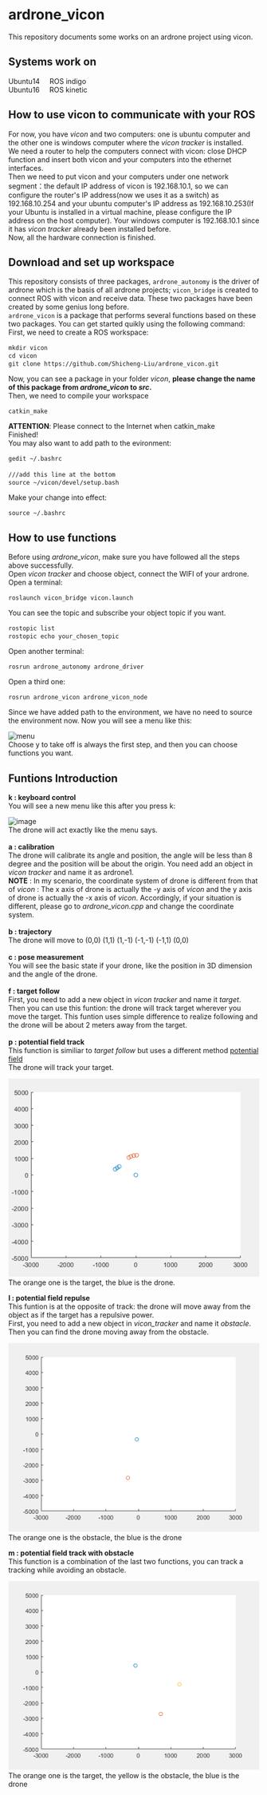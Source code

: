 ardrone_vicon
====
This repository documents some works on an ardrone project using vicon.


Systems work on
-----
Ubuntu14         &nbsp;    &nbsp;   ROS indigo  <br>
Ubuntu16           &nbsp;    &nbsp;          ROS kinetic

How to use vicon to communicate with your ROS
-----
For now, you have _vicon_ and two computers: one is ubuntu computer and the other one is windows computer where the _vicon tracker_ is installed.<br>
We need a router to help the computers connect with vicon: close DHCP function and insert both vicon and your computers into the ethernet interfaces.
<br> Then we need to put vicon and your computers under one network segment：the default IP address of vicon is 192.168.10.1, so we can configure the router's IP address(now we uses it as a switch) as 192.168.10.254 and your ubuntu computer's IP address as 192.168.10.253(If your Ubuntu is installed in a virtual machine, please configure the IP address on the host computer). Your windows computer is 192.168.10.1 since it has _vicon tracker_ already been installed before.
<br> Now, all the hardware connection is finished.
<br>

Download and set up workspace
---
This repository consists of three packages, `ardrone_autonomy` is the driver of ardrone which is the basis of all ardrone projects; `vicon_bridge` is created to connect ROS with vicon and receive data. These two packages have been created by some genius long before.
<br> `ardrone_vicon` is a package that performs several functions based on these two packages. You can get started quikly using the following command:
<br>First, we need to create a ROS workspace:
```
mkdir vicon
cd vicon
git clone https://github.com/Shicheng-Liu/ardrone_vicon.git
```
Now, you can see a package in your folder _vicon_, **please change the name of this package from _ardrone_vicon_ to _src_.**
<br> Then, we need to compile your workspace
```
catkin_make
```
**ATTENTION**: Please connect to the Internet when catkin_make
<br>Finished!
<br>You may also want to add path to the evironment:
```
gedit ~/.bashrc

///add this line at the bottom
source ~/vicon/devel/setup.bash
```
Make your change into effect:
```
source ~/.bashrc
```

How to use functions
--
Before using _ardrone_vicon_, make sure you have followed all the steps above successfully.
<br> Open _vicon tracker_ and choose object, connect the WIFI of your ardrone.
<br> Open a terminal:
```
roslaunch vicon_bridge vicon.launch
```
You can see the topic and subscribe your object topic if you want.
```
rostopic list
rostopic echo your_chosen_topic
```
Open another terminal:
```
rosrun ardrone_autonomy ardrone_driver
```
Open a third one:
```
rosrun ardrone_vicon ardrone_vicon_node
```
Since we have added path to the environment, we have no need to source the environment now. Now you will see a menu like this:
        
   ![menu](https://github.com/Shicheng-Liu/ardrone_vicon/blob/master/menu.png)
<br>
Choose y to take off is always the first step, and then you can choose functions you want.
<br>

Funtions Introduction
-
**k  :  keyboard control**
<br> You will see a new menu like this after you press k:

![image](https://github.com/Shicheng-Liu/ardrone_vicon/blob/master/keyboard%20control.png)
<br>
The drone will act exactly like the menu says.
<br>
<br>
**a  :  calibration**
<br> 
The drone will calibrate its angle and position, the angle will be less than 8 degree and the position will be about the origin. You need add an object in _vicon tracker_ and name it as ardrone1.
<br>**NOTE** : In my scenario, the coordinate system of drone is different from that of _vicon_ : The x axis of drone is actually the -y axis of _vicon_ and the y axis of drone is actually the -x axis of _vicon_. Accordingly, if your situation is different, please go to _ardrone_vicon.cpp_ and change the coordinate system.
<br>
<br>
**b  :  trajectory**
<br>
The drone will move to (0,0) (1,1) (1,-1) (-1,-1) (-1,1) (0,0)
<br>
<br>
**c  :  pose measurement**
<br>
You will see the basic state if your drone, like the position in 3D dimension and the angle of the drone.
<br>
<br>
**f  :  target follow**
<br> 
First, you need to add a new object in _vicon tracker_ and name it _target_.<br>
Then you can use this funtion: the drone will track target wherever you move the target. This funtion uses simple difference to realize following and the drone will be about 2 meters away from the target.
<br>
<br>
**p  :  potential field track**
<br>
This function is similiar to _target follow_ but uses a different method [potential field](http://kovan.ceng.metu.edu.tr/~asil/old/_1./wh2.html)
<br> The drone will track your target.

![target](https://github.com/Shicheng-Liu/ardrone_vicon/blob/master/target.gif)
<br>
The orange one is the target, the blue is the drone.

**l  :  potential field repulse**
<br>
This funtion is at the opposite of track: the drone will move away from the object as if the target has a repulsive power.
<br> First, you need to add a new object in _vicon_tracker_ and name it _obstacle_.
<br> Then you can find the drone moving away from the obstacle.

![obstacle](https://github.com/Shicheng-Liu/ardrone_vicon/blob/master/obstacle.gif)
<br>
The orange one is the obstacle, the blue is the drone

**m  :  potential field track with obstacle**
<br>
This function is a combination of the last two functions, you can track a tracking while avoiding an obstacle.

![target_obstacle](https://github.com/Shicheng-Liu/ardrone_vicon/blob/master/target_obstacle.gif)
<br>
The orange one is the target, the yellow is the obstacle, the blue is the drone
